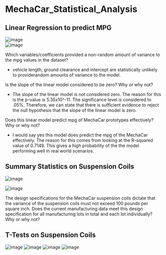# MechaCar_Statistical_Analysis

## Linear Regression to predict MPG
![image](https://user-images.githubusercontent.com/36859475/149677990-3bb63b46-0e5a-4518-abe0-23c96f5f38da.png)    
![image](https://user-images.githubusercontent.com/36859475/149678047-28a7da21-0685-4d07-9a2c-0a726ffbc2ec.png)
    
Which variables/coefficients provided a non-random amount of variance to the mpg values in the dataset?    
- vehicle length, ground clearance and intercept are statistically unlikely to providerandom amounts of variance to the model.    

Is the slope of the linear model considered to be zero? Why or why not?    
- The slope of the linear model is not considered zero. The reason for this is the p-value is 5.35x10^-11. The significance level is considered to .05%. Therefore, we can state that there is sufficient evidence to reject the null hypothesis that the slope of the linear model is zero.    

Does this linear model predict mpg of MechaCar prototypes effectively? Why or why not?    
- I would say yes this model does predict the mpg of the MechaCar effectively. The reason for this comes from looking at the R-squared value of 0.7149. This gives a high probability of the the model performing well in real world scenarios.

## Summary Statistics on Suspension Coils

![image](https://user-images.githubusercontent.com/36859475/149678578-d6a42aef-a18d-473b-8050-e7ed06815142.png)    

![image](https://user-images.githubusercontent.com/36859475/149678599-b65608ef-abac-4e0f-9363-e9b346287c8a.png)
    
The design specifications for the MechaCar suspension coils dictate that the variance of the suspension coils must not exceed 100 pounds per square inch. Does the current manufacturing data meet this design specification for all manufacturing lots in total and each lot individually? Why or why not?

## T-Tests on Suspension Coils
![image](https://user-images.githubusercontent.com/36859475/149687565-278ece74-ff97-4f21-998d-dfd38daba4db.png)
![image](https://user-images.githubusercontent.com/36859475/149687608-827d150a-8ff4-4b38-b6f1-28939838c454.png)
![image](https://user-images.githubusercontent.com/36859475/149687657-22e3df03-d42b-4432-a48a-77012fd3ed67.png)
![image](https://user-images.githubusercontent.com/36859475/149687688-2d1e07ee-2ef9-4964-8d10-26637e797748.png)
